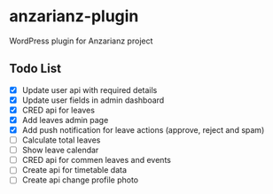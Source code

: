 # anzarianz-plugin
WordPress plugin for Anzarianz project

## Todo List
- [x] Update user api with required details
- [x] Update user fields in admin dashboard
- [x] CRED api for leaves
- [x] Add leaves admin page
- [x] Add push notification for leave actions (approve, reject and spam)
- [ ] Calculate total leaves
- [ ] Show leave calendar
- [ ] CRED api for commen leaves and events
- [ ] Create api for timetable data
- [ ] Create api change profile photo